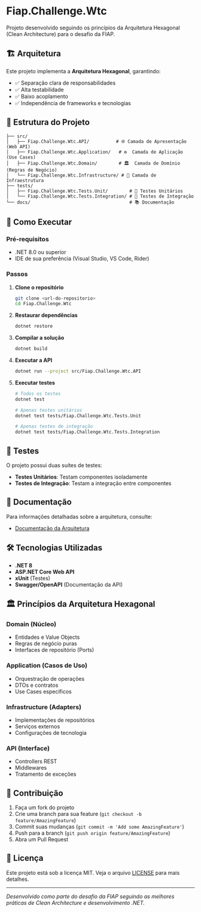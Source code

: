 # Fiap.Challenge.Wtc

Projeto desenvolvido seguindo os princípios da Arquitetura Hexagonal (Clean Architecture) para o desafio da FIAP.

## 🏗️ Arquitetura

Este projeto implementa a **Arquitetura Hexagonal**, garantindo:
- ✅ Separação clara de responsabilidades
- ✅ Alta testabilidade
- ✅ Baixo acoplamento
- ✅ Independência de frameworks e tecnologias

## 📁 Estrutura do Projeto

```
├── src/
│   ├── Fiap.Challenge.Wtc.API/          # 🌐 Camada de Apresentação (Web API)
│   ├── Fiap.Challenge.Wtc.Application/   # ⚙️  Camada de Aplicação (Use Cases)
│   ├── Fiap.Challenge.Wtc.Domain/        # 🏛️  Camada de Domínio (Regras de Negócio)
│   └── Fiap.Challenge.Wtc.Infrastructure/ # 🔧 Camada de Infraestrutura
├── tests/
│   ├── Fiap.Challenge.Wtc.Tests.Unit/        # 🧪 Testes Unitários
│   └── Fiap.Challenge.Wtc.Tests.Integration/ # 🔗 Testes de Integração
└── docs/                                     # 📚 Documentação
```

## 🚀 Como Executar

### Pré-requisitos
- .NET 8.0 ou superior
- IDE de sua preferência (Visual Studio, VS Code, Rider)

### Passos

1. **Clone o repositório**
   ```bash
   git clone <url-do-repositorio>
   cd Fiap.Challenge.Wtc
   ```

2. **Restaurar dependências**
   ```bash
   dotnet restore
   ```

3. **Compilar a solução**
   ```bash
   dotnet build
   ```

4. **Executar a API**
   ```bash
   dotnet run --project src/Fiap.Challenge.Wtc.API
   ```

5. **Executar testes**
   ```bash
   # Todos os testes
   dotnet test
   
   # Apenas testes unitários
   dotnet test tests/Fiap.Challenge.Wtc.Tests.Unit
   
   # Apenas testes de integração
   dotnet test tests/Fiap.Challenge.Wtc.Tests.Integration
   ```

## 🧪 Testes

O projeto possui duas suítes de testes:

- **Testes Unitários**: Testam componentes isoladamente
- **Testes de Integração**: Testam a integração entre componentes

## 📖 Documentação

Para informações detalhadas sobre a arquitetura, consulte:
- [Documentação da Arquitetura](docs/ARQUITETURA.md)

## 🛠️ Tecnologias Utilizadas

- **.NET 8**
- **ASP.NET Core Web API**
- **xUnit** (Testes)
- **Swagger/OpenAPI** (Documentação da API)

## 🏛️ Princípios da Arquitetura Hexagonal

### Domain (Núcleo)
- Entidades e Value Objects
- Regras de negócio puras
- Interfaces de repositório (Ports)

### Application (Casos de Uso)
- Orquestração de operações
- DTOs e contratos
- Use Cases específicos

### Infrastructure (Adapters)
- Implementações de repositórios
- Serviços externos
- Configurações de tecnologia

### API (Interface)
- Controllers REST
- Middlewares
- Tratamento de exceções

## 🤝 Contribuição

1. Faça um fork do projeto
2. Crie uma branch para sua feature (`git checkout -b feature/AmazingFeature`)
3. Commit suas mudanças (`git commit -m 'Add some AmazingFeature'`)
4. Push para a branch (`git push origin feature/AmazingFeature`)
5. Abra um Pull Request

## 📄 Licença

Este projeto está sob a licença MIT. Veja o arquivo [LICENSE](LICENSE) para mais detalhes.

---

*Desenvolvido como parte do desafio da FIAP seguindo as melhores práticas de Clean Architecture e desenvolvimento .NET.*